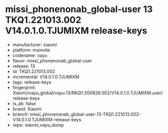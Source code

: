 # missi_phonenonab_global-user 13 TKQ1.221013.002 V14.0.1.0.TJUMIXM release-keys
- manufacturer: xiaomi
- platform: msmnile
- codename: vayu
- flavor: missi_phonenonab_global-user
- release: 13
- id: TKQ1.221013.002
- incremental: V14.0.1.0.TJUMIXM
- tags: release-keys
- fingerprint: Xiaomi/vayu_global/vayu:13/RKQ1.200826.002/V14.0.1.0.TJUMIXM:user/release-keys
- is_ab: false
- brand: Xiaomi
- branch: missi_phonenonab_global-user-13-TKQ1.221013.002-V14.0.1.0.TJUMIXM-release-keys
- repo: xiaomi_vayu_dump
